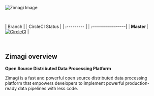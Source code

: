 ![Zimagi Image](https://raw.githubusercontent.com/zimagi/zimagi/master/docs/_static/images/zimagi-logo.png)

<br/>

| Branch       | | CircleCI Status   |
| :---------   | | :-----------------|
| **Master**  | [![CircleCI](https://circleci.com/gh/zimagi/zimagi/tree/master.svg?style=svg)](https://circleci.com/gh/zimagi/zimagi/tree/master) |

<br/>

## Zimagi overview

**Open Source Distributed Data Processing Platform**

Zimagi is a fast and powerful open source distributed data processing platform that empowers developers to implement powerful production-ready data pipelines with less code.
